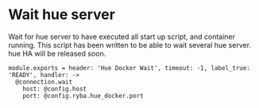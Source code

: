 
# Wait hue server

Wait for hue server to have executed all start up script, and container running.
This script has been written to be able to wait several hue server. hue HA will
be released soon.

    module.exports = header: 'Hue Docker Wait', timeout: -1, label_true: 'READY', handler: ->
      @connection.wait
        host: @config.host
        port: @config.ryba.hue_docker.port
